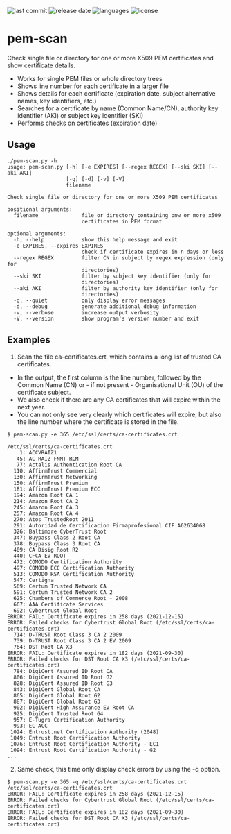 
![last commit](https://img.shields.io/github/last-commit/groland11/pem-scan.svg)
![release date](https://img.shields.io/github/release-date/groland11/pem-scan.svg)
![languages](https://img.shields.io/github/languages/top/groland11/pem-scan.svg)
![license](https://img.shields.io/github/license/groland11/pem-scan.svg)

# pem-scan
Check single file or directory for one or more X509 PEM certificates and show certificate details.
- Works for single PEM files or whole directory trees
- Shows line number for each certificate in a larger file
- Shows details for each certificate (expiration date, subject alternative names, key identifiers, etc.)
- Searches for a certificate by name (Common Name/CN), authority key identifier (AKI) or subject key identifier (SKI)
- Performs checks on certificates (expiration date)

## Usage
```
./pem-scan.py -h
usage: pem-scan.py [-h] [-e EXPIRES] [--regex REGEX] [--ski SKI] [--aki AKI]
                   [-q] [-d] [-v] [-V]
                   filename

Check single file or directory for one or more X509 PEM certificates

positional arguments:
  filename              file or directory containing onw or more x509
                        certificates in PEM format

optional arguments:
  -h, --help            show this help message and exit
  -e EXPIRES, --expires EXPIRES
                        check if certificate expires in n days or less
  --regex REGEX         filter CN in subject by regex expression (only for
                        directories)
  --ski SKI             filter by subject key identifier (only for
                        directories)
  --aki AKI             filter by authority key identifier (only for
                        directories)
  -q, --quiet           only display error messages
  -d, --debug           generate additional debug information
  -v, --verbose         increase output verbosity
  -V, --version         show program's version number and exit
```

## Examples
1. Scan the file ca-certificates.crt, which contains a long list of trusted CA certificates.
- In the output, the first column is the line number, followed by the Common Name (CN) or - if not present - Organisational Unit (OU) of the certificate subject.
- We also check if there are any CA certificates that will expire within the next year.
- You can not only see very clearly which certificates will expire, but also the line number where the certificate is stored in the file.
```
$ pem-scan.py -e 365 /etc/ssl/certs/ca-certificates.crt

/etc/ssl/certs/ca-certificates.crt
    1: ACCVRAIZ1
   45: AC RAIZ FNMT-RCM
   77: Actalis Authentication Root CA
  110: AffirmTrust Commercial
  130: AffirmTrust Networking
  150: AffirmTrust Premium
  181: AffirmTrust Premium ECC
  194: Amazon Root CA 1
  214: Amazon Root CA 2
  245: Amazon Root CA 3
  257: Amazon Root CA 4
  270: Atos TrustedRoot 2011
  291: Autoridad de Certificacion Firmaprofesional CIF A62634068
  326: Baltimore CyberTrust Root
  347: Buypass Class 2 Root CA
  378: Buypass Class 3 Root CA
  409: CA Disig Root R2
  440: CFCA EV ROOT
  472: COMODO Certification Authority
  497: COMODO ECC Certification Authority
  513: COMODO RSA Certification Authority
  547: Certigna
  569: Certum Trusted Network CA
  591: Certum Trusted Network CA 2
  625: Chambers of Commerce Root - 2008
  667: AAA Certificate Services
  692: Cybertrust Global Root
ERROR: FAIL: Certificate expires in 258 days (2021-12-15)
ERROR: Failed checks for Cybertrust Global Root (/etc/ssl/certs/ca-certificates.crt)
  714: D-TRUST Root Class 3 CA 2 2009
  739: D-TRUST Root Class 3 CA 2 EV 2009
  764: DST Root CA X3
ERROR: FAIL: Certificate expires in 182 days (2021-09-30)
ERROR: Failed checks for DST Root CA X3 (/etc/ssl/certs/ca-certificates.crt)
  784: DigiCert Assured ID Root CA
  806: DigiCert Assured ID Root G2
  828: DigiCert Assured ID Root G3
  843: DigiCert Global Root CA
  865: DigiCert Global Root G2
  887: DigiCert Global Root G3
  902: DigiCert High Assurance EV Root CA
  925: DigiCert Trusted Root G4
  957: E-Tugra Certification Authority
  993: EC-ACC
 1024: Entrust.net Certification Authority (2048)
 1049: Entrust Root Certification Authority
 1076: Entrust Root Certification Authority - EC1
 1094: Entrust Root Certification Authority - G2
...
```

2. Same check, this time only display check errors by using the -q option.
```
$ pem-scan.py -e 365 -q /etc/ssl/certs/ca-certificates.crt
/etc/ssl/certs/ca-certificates.crt
ERROR: FAIL: Certificate expires in 258 days (2021-12-15)
ERROR: Failed checks for Cybertrust Global Root (/etc/ssl/certs/ca-certificates.crt)
ERROR: FAIL: Certificate expires in 182 days (2021-09-30)
ERROR: Failed checks for DST Root CA X3 (/etc/ssl/certs/ca-certificates.crt)
```
